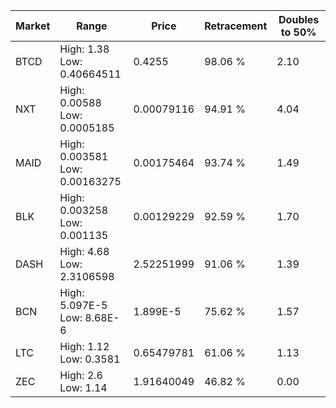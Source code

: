 | Market | Range | Price| Retracement | Doubles to 50% |
| --- | --- | --- | --- | --- |
| BTCD | High: 1.38<br />Low: 0.40664511 | 0.4255 | 98.06 % | 2.10 |
| NXT | High: 0.00588<br />Low: 0.0005185 | 0.00079116 | 94.91 % | 4.04 |
| MAID | High: 0.003581<br />Low: 0.00163275 | 0.00175464 | 93.74 % | 1.49 |
| BLK | High: 0.003258<br />Low: 0.001135 | 0.00129229 | 92.59 % | 1.70 |
| DASH | High: 4.68<br />Low: 2.3106598 | 2.52251999 | 91.06 % | 1.39 |
| BCN | High: 5.097E-5<br />Low: 8.68E-6 | 1.899E-5 | 75.62 % | 1.57 |
| LTC | High: 1.12<br />Low: 0.3581 | 0.65479781 | 61.06 % | 1.13 |
| ZEC | High: 2.6<br />Low: 1.14 | 1.91640049 | 46.82 % | 0.00 |
